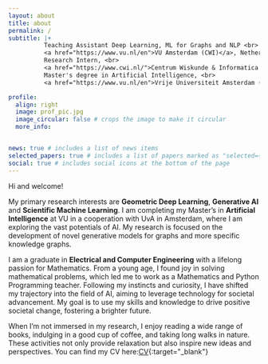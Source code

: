 ```yaml
---
layout: about
title: about
permalink: /
subtitle: |+
          Teaching Assistant Deep Learning, ML for Graphs and NLP <br>
          <a href="https://www.vu.nl/en">VU Amsterdam (CWI)</a>, Netherlands <br><br>
          Research Intern, <br>
          <a href="https://www.cwi.nl/">Centrum Wiskunde & Informatica (CWI)</a>, Netherlands <br><br>
          Master's degree in Artificial Intelligence, <br>
          <a href="https://www.vu.nl/en">Vrije Universiteit Amsterdam (VU). Strong foundation in ML, DL and Mathematics</a> <br><br>

profile:
  align: right
  image: prof_pic.jpg
  image_circular: false # crops the image to make it circular
  more_info:


news: true # includes a list of news items
selected_papers: true # includes a list of papers marked as "selected={true}"
social: true # includes social icons at the bottom of the page
---
```

<!-- 
Write your biography here. Tell the world about yourself. Link to your favorite [subreddit](http://reddit.com). You can put a picture in, too. The code is already in, just name your picture `prof_pic.jpg` and put it in the `img/` folder.

Put your address / P.O. box / other info right below your picture. You can also disable any of these elements by editing `profile` property of the YAML header of your `_pages/about.md`. Edit `_bibliography/papers.bib` and Jekyll will render your [publications page](/al-folio/publications/) automatically.

Link to your social media connections, too. This theme is set up to use [Font Awesome icons](https://fontawesome.com/) and [Academicons](https://jpswalsh.github.io/academicons/), like the ones below. Add your Facebook, Twitter, LinkedIn, Google Scholar, or just disable all of them. -->


Hi and welcome! 

My primary research interests are **Geometric Deep Learning**, **Generative AI** and **Scientific Machine Learning**. I am completing my Master’s in **Artificial Intelligence** at VU in a cooperation with UvA in Amsterdam, where I am exploring the vast potentials of AI. My research is focused on the development of novel generative models for graphs and more specific knowledge graphs.

I am a graduate in **Electrical and Computer Engineering** with a lifelong passion for Mathematics. From a young age, I found joy in solving mathematical problems, which led me to work as a Mathematics and Python Programming teacher. Following my instincts and curiosity, I have shifted my trajectory into the field of AI, aiming to leverage technology for societal advancement. My goal is to use my skills and knowledge to drive positive societal change, fostering a brighter future.

When I’m not immersed in my research, I enjoy reading a wide range of books, indulging in a good cup of coffee, and taking long walks in nature. These activities not only provide relaxation but also inspire new ideas and perspectives. You can find my CV here:[CV](https://drive.google.com/file/d/1XfvqnnATWgm2K2g4rlBNu5VUi70Db8PO/view?usp=share_link){:target="_blank"}
